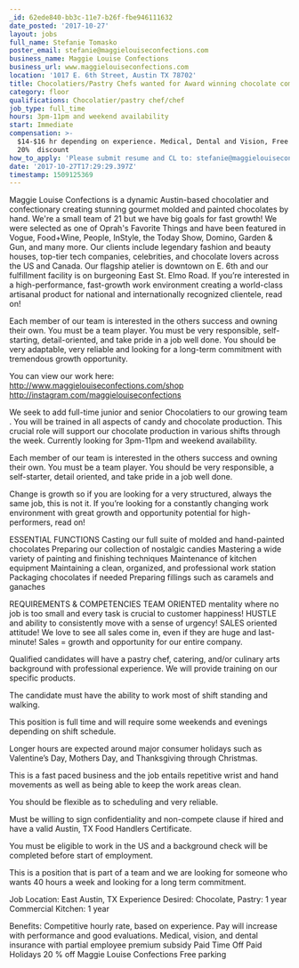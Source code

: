 ```yaml
---
_id: 62ede840-bb3c-11e7-b26f-fbe946111632
date_posted: '2017-10-27'
layout: jobs
full_name: Stefanie Tomasko
poster_email: stefanie@maggielouiseconfections.com
business_name: Maggie Louise Confections
business_url: www.maggielouiseconfections.com
location: '1017 E. 6th Street, Austin TX 78702'
title: Chocolatiers/Pastry Chefs wanted for Award winning chocolate company
category: floor
qualifications: Chocolatier/pastry chef/chef
job_type: full_time
hours: 3pm-11pm and weekend availability
start: Immediate
compensation: >-
  $14-$16 hr depending on experience. Medical, Dental and Vision, Free parking,
  20%  discount
how_to_apply: 'Please submit resume and CL to: stefanie@maggielouiseconfections.com'
date: '2017-10-27T17:29:29.397Z'
timestamp: 1509125369
---
```

Maggie Louise Confections is a dynamic Austin-based chocolatier and confectionary creating stunning gourmet molded and painted chocolates by hand. We're a small team of 21 but we have big goals for fast growth! We were selected as one of Oprah's Favorite Things and have been featured in Vogue, Food+Wine, People, InStyle, the Today Show, Domino, Garden & Gun, and many more. Our clients include legendary fashion and beauty houses, top-tier tech companies, celebrities, and chocolate lovers across the US and Canada. Our flagship atelier is downtown on E. 6th and our fulfillment facility is on burgeoning East St. Elmo Road. If you’re interested in a high-performance, fast-growth work environment creating a world-class artisanal product for national and internationally recognized clientele, read on!

Each member of our team is interested in the others success and owning their own. You must be a team player. You must be very responsible, self-starting, detail-oriented, and take pride in a job well done. You should be very adaptable, very reliable and looking for a long-term commitment with tremendous growth opportunity.

You can view our work here:
http://www.maggielouiseconfections.com/shop
http://instagram.com/maggielouiseconfections

We seek to add full-time junior and senior Chocolatiers to our growing team . You will be trained in all aspects of candy and chocolate production. This crucial role will support our chocolate production in various shifts through the week. Currently looking for 3pm-11pm and weekend availability.

Each member of our team is interested in the others success and owning their own. You must be a team player. You should be very responsible, a self-starter, detail oriented, and take pride in a job well done.

Change is growth so if you are looking for a very structured, always the same job, this is not it. If you’re looking for a constantly changing work environment with great growth and opportunity potential for high-performers, read on!

ESSENTIAL FUNCTIONS
Casting our full suite of molded and hand-painted chocolates
Preparing our collection of nostalgic candies
Mastering a wide variety of painting and finishing techniques
Maintenance of kitchen equipment
Maintaining a clean, organized, and professional work station
Packaging chocolates if needed
Preparing fillings such as caramels and ganaches

REQUIREMENTS & COMPETENCIES
TEAM ORIENTED mentality where no job is too small and every task is crucial to customer happiness!
HUSTLE and ability to consistently move with a sense of urgency!
SALES oriented attitude! We love to see all sales come in, even if they are huge and last-minute! Sales = growth and opportunity for our entire company.

Qualified candidates will have a pastry chef, catering, and/or culinary arts background with professional experience. We will provide training on our specific products.

The candidate must have the ability to work most of shift standing and walking.

This position is full time and will require some weekends and evenings depending on shift schedule.

Longer hours are expected around major consumer holidays such as Valentine’s Day, Mothers Day, and Thanksgiving through Christmas.

This is a fast paced business and the job entails repetitive wrist and hand movements as well as being able to keep the work areas clean.

You should be flexible as to scheduling and very reliable.

Must be willing to sign confidentiality and non-compete clause if hired and have a valid Austin, TX Food Handlers Certificate.

You must be eligible to work in the US and a background check will be completed before start of employment.

This is a position that is part of a team and we are looking for someone who wants 40 hours a week and looking for a long term commitment.

Job Location:
East Austin, TX
Experience Desired:
Chocolate, Pastry: 1 year
Commercial Kitchen: 1 year

Benefits:
Competitive hourly rate, based on experience. Pay will increase with performance and good evaluations.
Medical, vision, and dental insurance with partial employee premium subsidy
Paid Time Off
Paid Holidays
20 % off Maggie Louise Confections
Free parking
